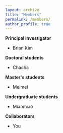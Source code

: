 ```yaml
---
layout: archive
title: "Members"
permalink: /members/
author_profile: true
---
```


__Principal investigator__

- Brian Kim

__Doctoral students__

- Chacha

__Master's students__

- Meimei

__Undergraduate students__

- Miaomiao

__Collaborators__

- You

